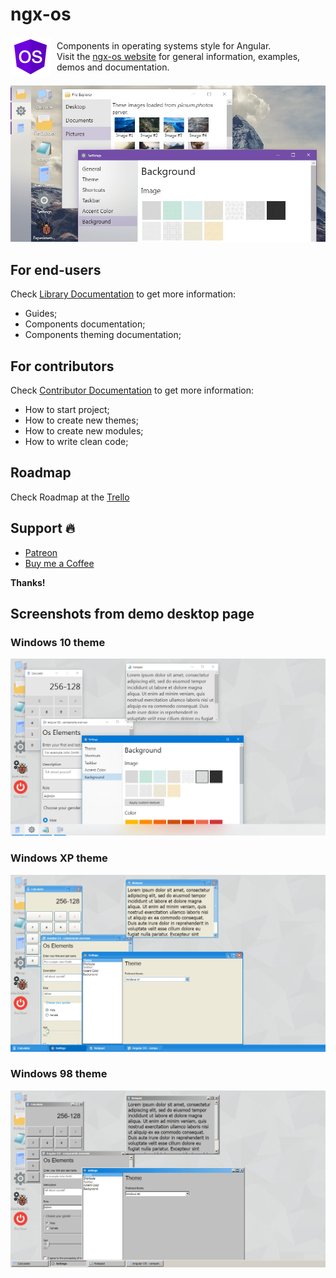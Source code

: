 # ngx-os

<div style="display: flex; align-items: center; margin: 10px 0px;">
<img
    style="margin-right: 10px;"
    src="src/assets/showcase/icons/icon.png"
    alt="ngx-os icon"
    height="64" />

<span>
    Components in operating systems style for Angular.<br />
    Visit the <a href="https://dreyliky.github.io">ngx-os website</a> for general information, examples, demos and documentation.
</span>
</div>


[![Preview](/src/assets/demo/preview.jpg)](https://dreyliky.github.io)

## For end-users

Check [Library Documentation](https://github.com/dreyliky/ngx-os/blob/master/src/app/library/docs) 
to get more information:

- Guides;
- Components documentation;
- Components theming documentation;

## For contributors

Check [Contributor Documentation](https://github.com/dreyliky/ngx-os/blob/master/src/docs/contributor) 
to get more information:

- How to start project;
- How to create new themes;
- How to create new modules;
- How to write clean code;

## Roadmap

Check Roadmap at the [Trello](https://trello.com/b/RxLewteC/ngx-os-roadmap)

## Support 🔥

- [Patreon](https://www.patreon.com/dreyliky)
- [Buy me a Coffee](https://www.buymeacoffee.com/dreyliky)

**Thanks!**

## Screenshots from demo desktop page

### Windows 10 theme
[![Desktop Windows 10](/src/assets/demo/desktop-win10.jpg)](https://dreyliky.github.io)

### Windows XP theme
[![Desktop Windows XP](/src/assets/demo/desktop-winxp.jpg)](https://dreyliky.github.io)

### Windows 98 theme
[![Desktop Windows 98](/src/assets/demo/desktop-win98.jpg)](https://dreyliky.github.io)
